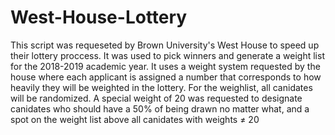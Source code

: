 # West-House-Lottery
This script was requeseted by Brown University's West House to speed up their lottery proccess.  It was used to pick winners
and generate a weight list for the 2018-2019 academic year.  It uses a weight system requested by the house where each
applicant is assigned a number that corresponds to how heavily they will be weighted in the lottery.  For the weighlist, all canidates will be randomized.  A special weight of 20 was requested to designate canidates who should have a 50% of being drawn no matter what, and a spot on the weight list above all canidates with weights ≠ 20
